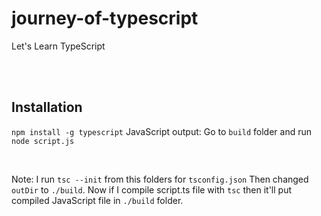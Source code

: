 # journey-of-typescript
Let's Learn TypeScript

<br>
<br>

## Installation

`npm install -g typescript`
JavaScript output: Go to `build` folder and run `node script.js`

<br>

Note: I run `tsc --init` from this folders for `tsconfig.json`
Then changed `outDir` to `./build`. Now if I compile script.ts file with `tsc` then it'll put compiled JavaScript file in `./build` folder.
